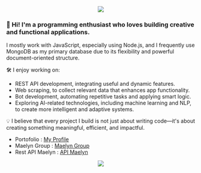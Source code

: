 <div align="center">
  <img height="auto" src="https://telegra.ph/file/f2ad18dee76cd3a78da3e.jpg"  />
</div>

### 👋 Hi! I'm a programming enthusiast who loves building creative and functional applications.
I mostly work with JavaScript, especially using Node.js, and I frequently use MongoDB as my primary database due to its flexibility and powerful document-oriented structure.

🛠️ I enjoy working on:
- REST API development, integrating useful and dynamic features.
- Web scraping, to collect relevant data that enhances app functionality.
- Bot development, automating repetitive tasks and applying smart logic.
- Exploring AI-related technologies, including machine learning and NLP, to create more intelligent and adaptive systems.

💡 I believe that every project I build is not just about writing code—it's about creating something meaningful, efficient, and impactful.

- Portofolio : [My Profile](https://clayza.is-a.dev)
- Maelyn Group : [Maelyn Group](https://maelyn.my.id)
- Rest API Maelyn : [API Maelyn](https://maelyn.tech)

<div align="center">
  <img src="https://ipacel.cc/+/MoeCounter2/?name=ClayzaAubert"  />
</div>
